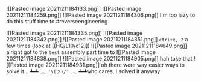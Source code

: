 ![[Pasted image 20211211184133.png]]
![[Pasted image 20211211184259.png]]
![[Pasted image 20211211184306.png]]
I'm too lazy to do this stuff time to #reverseengineering 

![[Pasted image 20211211184335.png]]
![[Pasted image 20211211184342.png]]
![[Pasted image 20211211184351.png]]
`ctrl+x, 2` a few times (look at [[HQ/L10/c12]])
![[Pasted image 20211211184649.png]]
alright got to the `test` assembly part
time to ![[Pasted image 20211211184838.png]]
![[Pasted image 20211211184905.png]]
hah take that
![[Pasted image 20211211184931.png]]
oh there were way easier ways to solve it...
`┻━┻ ︵ ¯\(ツ)/¯ ︵ ┻━┻`who cares, I solved it anyway